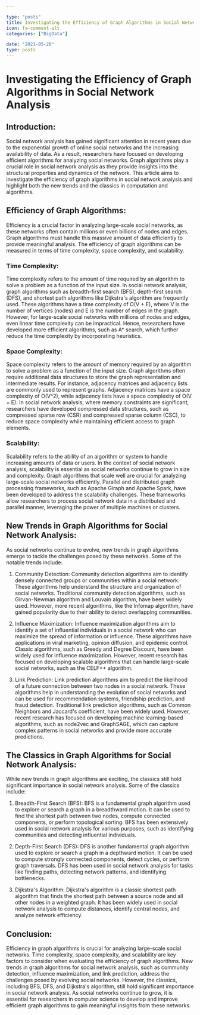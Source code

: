 ```yaml
---

type: "posts"
title: Investigating the Efficiency of Graph Algorithms in Social Network Analysis
icon: fa-comment-alt
categories: ["BigData"]

date: "2021-05-20"
type: posts
---
```





# Investigating the Efficiency of Graph Algorithms in Social Network Analysis

## Introduction:
Social network analysis has gained significant attention in recent years due to the exponential growth of online social networks and the increasing availability of data. As a result, researchers have focused on developing efficient algorithms for analyzing social networks. Graph algorithms play a crucial role in social network analysis as they provide insights into the structural properties and dynamics of the network. This article aims to investigate the efficiency of graph algorithms in social network analysis and highlight both the new trends and the classics in computation and algorithms.

## Efficiency of Graph Algorithms:
Efficiency is a crucial factor in analyzing large-scale social networks, as these networks often contain millions or even billions of nodes and edges. Graph algorithms must handle this massive amount of data efficiently to provide meaningful analysis. The efficiency of graph algorithms can be measured in terms of time complexity, space complexity, and scalability.

### Time Complexity:
Time complexity refers to the amount of time required by an algorithm to solve a problem as a function of the input size. In social network analysis, graph algorithms such as breadth-first search (BFS), depth-first search (DFS), and shortest path algorithms like Dijkstra's algorithm are frequently used. These algorithms have a time complexity of O(V + E), where V is the number of vertices (nodes) and E is the number of edges in the graph. However, for large-scale social networks with millions of nodes and edges, even linear time complexity can be impractical. Hence, researchers have developed more efficient algorithms, such as A* search, which further reduce the time complexity by incorporating heuristics.

### Space Complexity:
Space complexity refers to the amount of memory required by an algorithm to solve a problem as a function of the input size. Graph algorithms often require additional data structures to store the graph representation and intermediate results. For instance, adjacency matrices and adjacency lists are commonly used to represent graphs. Adjacency matrices have a space complexity of O(V^2), while adjacency lists have a space complexity of O(V + E). In social network analysis, where memory constraints are significant, researchers have developed compressed data structures, such as compressed sparse row (CSR) and compressed sparse column (CSC), to reduce space complexity while maintaining efficient access to graph elements.

### Scalability:
Scalability refers to the ability of an algorithm or system to handle increasing amounts of data or users. In the context of social network analysis, scalability is essential as social networks continue to grow in size and complexity. Graph algorithms that scale well are crucial for analyzing large-scale social networks efficiently. Parallel and distributed graph processing frameworks, such as Apache Giraph and Apache Spark, have been developed to address the scalability challenges. These frameworks allow researchers to process social network data in a distributed and parallel manner, leveraging the power of multiple machines or clusters.

## New Trends in Graph Algorithms for Social Network Analysis:
As social networks continue to evolve, new trends in graph algorithms emerge to tackle the challenges posed by these networks. Some of the notable trends include:

1. Community Detection:
Community detection algorithms aim to identify densely connected groups or communities within a social network. These algorithms help understand the structure and organization of social networks. Traditional community detection algorithms, such as Girvan-Newman algorithm and Louvain algorithm, have been widely used. However, more recent algorithms, like the Infomap algorithm, have gained popularity due to their ability to detect overlapping communities.

2. Influence Maximization:
Influence maximization algorithms aim to identify a set of influential individuals in a social network who can maximize the spread of information or influence. These algorithms have applications in viral marketing, opinion diffusion, and epidemic control. Classic algorithms, such as Greedy and Degree Discount, have been widely used for influence maximization. However, recent research has focused on developing scalable algorithms that can handle large-scale social networks, such as the CELF++ algorithm.

3. Link Prediction:
Link prediction algorithms aim to predict the likelihood of a future connection between two nodes in a social network. These algorithms help in understanding the evolution of social networks and can be used for recommendation systems, friendship prediction, and fraud detection. Traditional link prediction algorithms, such as Common Neighbors and Jaccard's coefficient, have been widely used. However, recent research has focused on developing machine learning-based algorithms, such as node2vec and GraphSAGE, which can capture complex patterns in social networks and provide more accurate predictions.

## The Classics in Graph Algorithms for Social Network Analysis:
While new trends in graph algorithms are exciting, the classics still hold significant importance in social network analysis. Some of the classics include:

1. Breadth-First Search (BFS):
BFS is a fundamental graph algorithm used to explore or search a graph in a breadthward motion. It can be used to find the shortest path between two nodes, compute connected components, or perform topological sorting. BFS has been extensively used in social network analysis for various purposes, such as identifying communities and detecting influential individuals.

2. Depth-First Search (DFS):
DFS is another fundamental graph algorithm used to explore or search a graph in a depthward motion. It can be used to compute strongly connected components, detect cycles, or perform graph traversals. DFS has been used in social network analysis for tasks like finding paths, detecting network patterns, and identifying bottlenecks.

3. Dijkstra's Algorithm:
Dijkstra's algorithm is a classic shortest path algorithm that finds the shortest path between a source node and all other nodes in a weighted graph. It has been widely used in social network analysis to compute distances, identify central nodes, and analyze network efficiency.

## Conclusion:
Efficiency in graph algorithms is crucial for analyzing large-scale social networks. Time complexity, space complexity, and scalability are key factors to consider when evaluating the efficiency of graph algorithms. New trends in graph algorithms for social network analysis, such as community detection, influence maximization, and link prediction, address the challenges posed by evolving social networks. However, the classics, including BFS, DFS, and Dijkstra's algorithm, still hold significant importance in social network analysis. As social networks continue to grow, it is essential for researchers in computer science to develop and improve efficient graph algorithms to gain meaningful insights from these networks.